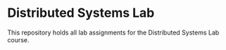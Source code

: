 # Distributed Systems Lab

This repository holds all lab assignments for the Distributed Systems Lab course.


